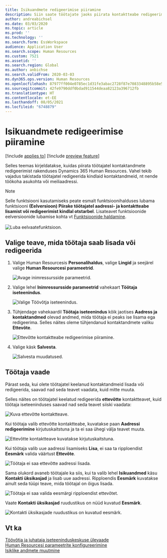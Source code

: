 ```yaml
---
title: Isikuandmete redigeerimise piiramine
description: Siin saate töötajate jaoks piirata kontaktteabe redigeerimist rakenduses Dynamics 365 Human Resources.
author: andreabichsel
ms.date: 03/03/2020
ms.topic: article
ms.prod: ''
ms.technology: ''
ms.search.form: EssWorkspace
audience: Application User
ms.search.scope: Human Resources
ms.custom: 7521
ms.assetid: ''
ms.search.region: Global
ms.author: anbichse
ms.search.validFrom: 2020-03-03
ms.dyn365.ops.version: Human Resources
ms.openlocfilehash: 87977ff004e0785ec1d31fe3abac2728f87e7083348895b58e58f46cd3e79925
ms.sourcegitcommit: 42fe9790ddf0bdad911544deaa82123a396712fb
ms.translationtype: HT
ms.contentlocale: et-EE
ms.lasthandoff: 08/05/2021
ms.locfileid: "6748879"
---
```

# <a name="restrict-editing-of-personal-information"></a>Isikuandmete redigeerimise piiramine

[!include [applies to](../includes/applies-to-hr.md)]
[!include [preview feature](./includes/preview-feature.md)]

Selles teemas kirjeldatakse, kuidas piirata töötajatel kontaktandmete redigeerimist rakenduses Dynamics 365 Human Resources. Vahel tekib vajadus takistada töötajatel redigeerida kindlaid kontaktandmeid, nt nende töökoha asukohta või meiliaadressi.

> [!NOTE]
> Selle funktsiooni kasutamiseks peate esmalt funktsioonihalduses lubama funktsiooni **(Eelversioon) Piirake töötajatel aadressi- ja kontaktteabe lisamist või redigeerimist kindlal otstarbel**. Lisateavet funktsioonide eelversioonide lubamise kohta vt [Funktsioonide haldamine](hr-admin-manage-features.md).<br><br>![Luba eelvaatefunktsioon.](./media/hr-employee-self-service-restrict-enable.png)

## <a name="choose-the-information-an-employee-can-add-or-edit"></a>Valige teave, mida töötaja saab lisada või redigeerida

1. Valige Human Resourcesis **Personalihaldus**, valige **Lingid** ja seejärel valige **Human Resourcesi parameetrid**.

   ![Avage inimressursside parameetrid.](./media/hr-employee-self-service-human-resources-parameters.png)

2. Valige lehel **Inimressursside parameetrid** vahekaart **Töötaja iseteenindus**.

   ![Valige Töövõtja iseteenindus.](./media/hr-employee-self-service-tab.png)

3. Tühjendage vahekaardil **Töötaja iseteenindus** kõik jaotises **Aadress ja kontaktandmed** olevad andmed, mida töötaja ei peaks ise lisama ega redigeerima. Selles näites oleme tühjendanud kontaktandmete valiku **Ettevõte**.

   ![Ettevõtte kontaktteabe redigeerimise piiramine.](./media/hr-employee-self-service-restrict-business.png)

4. Valige käsk **Salvesta**.

   ![Salvesta muudatused.](./media/hr-employee-self-service-restrict-save.png)

## <a name="employee-experience"></a>Töötaja vaade

Pärast seda, kui olete töötajatel keelanud kontaktandmeid lisada või redigeerida, saavad nad seda teavet vaadata, kuid mitte muuta.

Selles näites on töötajatel keelatud redigeerida **ettevõtte** kontaktteavet, kuid töötaja iseteeninduses saavad nad seda teavet siiski vaadata:

![Kuva ettevõtte kontaktteave.](./media/hr-employee-self-service-restrict-view.png)

Kui töötaja valib ettevõtte kontaktteabe, kuvatakse paan **Aadressi redigeerimine** kirjutuskaitstuna ja ta ei saa ühegi välja teavet muuta.

![Ettevõtte kontaktteave kuvatakse kirjutuskaitstuna.](./media/hr-employee-self-service-restrict-read-only.png)

Kui töötaja valib uue aadressi lisamiseks **Lisa**, ei saa ta ripploendist **Eesmärk** valida väärtust **Ettevõte**.

![Töötaja ei saa ettevõtte aadressi lisada.](./media/hr-employee-self-service-restrict-add.png)

Sama olukord avaneb töötajale ka siis, kui ta valib lehel **Isikuandmed** käsu **Kontakti üksikasjad** ja lisab uue aadressi. Ripploendis **Eesmärk** kuvatakse ainult seda tüüpi teave, mida töötajal on õigus lisada. 

![Töötaja ei saa valida eesmärgi ripploendist ettevõtet.](./media/hr-employee-self-service-restrict-purpose.png)

Vaate **Kontakti üksikasjad** ruudustikus on nüüd kuvatud **Eesmärk**.

![Kontakti üksikasjade ruudustikus on kuvatud eesmärk.](./media/hr-employee-self-service-restrict-purpose-grid.png)

## <a name="see-also"></a>Vt ka

[Töövõtja ja juhataja iseteeninduskeskuse ülevaade](hr-employee-manager-self-service-overview.md)<br>
[Human Resourcesi parameetrite konfigureerimine](hr-setup-parameters.md)<br>
[Isiklike andmete muutmine](hr-employee-manager-self-service-edit-personal-information.md)